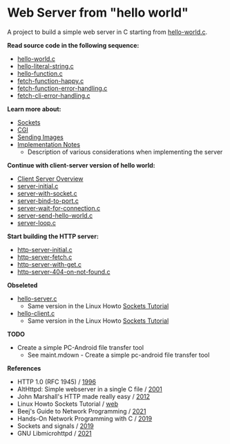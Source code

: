 # Web Server from "hello world"
A project to build a simple web server in C starting from [hello-world.c](txt/hello-world.c.txt).

**Read source code in the following sequence:**

- [hello-world.c](txt/hello-world.c.txt)
- [hello-literal-string.c](txt/hello-literal-string.c.txt)
- [hello-function.c](txt/hello-function.c.txt)
- [fetch-function-happy.c](txt/fetch-function-happy.c.txt)
- [fetch-function-error-handling.c](txt/fetch-function-error-handling.c.txt)
- [fetch-cli-error-handling.c](txt/fetch-cli-error-handling.c.txt)

**Learn more about:**

- [Sockets](learn-about-sockets.md)
- [CGI](learn-about-cgi.md)
- [Sending Images](learn-about-sending-images.md)
- [Implementation Notes](implementation-notes.md)
    - Description of various considerations when implementing the server

**Continue with client-server version of hello world:**

- [Client Server Overview](hello-client-server-overview.md)
- [server-initial.c](txt/server-initial.c.txt)
- [server-with-socket.c](txt/server-with-socket.c.txt)
- [server-bind-to-port.c](txt/server-bind-to-port.c.txt)
- [server-wait-for-connection.c](txt/server-wait-for-connection.c.txt)
- [server-send-hello-world.c](txt/server-send-hello-world.c.txt)
- [server-loop.c](txt/server-loop.c.txt)

**Start building the HTTP server:**

- [http-server-initial.c](txt/http-server-initial.c.txt)
- [http-server-fetch.c](txt/http-server-fetch.c.txt)
- [http-server-with-get.c](txt/http-server-with-get.c.txt)
- [http-server-404-on-not-found.c](txt/http-server-404-on-not-found.c.txt)

**Obseleted**

- [hello-server.c](txt/hello-server.c.txt)
    - Same version in the Linux Howto [Sockets Tutorial](https://www.linuxhowtos.org/C_C++/socket.htm)
- [hello-client.c](txt/hello-client.c.txt)
    - Same version in the Linux Howto [Sockets Tutorial](https://www.linuxhowtos.org/C_C++/socket.htm)

**TODO**

- Create a simple PC-Android file transfer tool
    - See maint.mdown - Create a simple pc-android file transfer tool


**References**

- HTTP 1.0 (RFC 1945) / [1996](https://datatracker.ietf.org/doc/html/rfc1945)
- AltHttpd: Simple webserver in a single C file / [2001](https://sqlite.org/althttpd/doc/trunk/althttpd.md)
- John Marshall's HTTP made really easy / [2012](https://jmarshall.com/easy/http/)
- Linux Howto Sockets Tutorial / [web](https://www.linuxhowtos.org/C_C++/socket.htm)
- Beej's Guide to Network Programming / [2021](http://www.beej.us/guide/bgnet/)
- Hands-On Network Programming with C / [2019](https://github.com/codeplea/Hands-On-Network-Programming-with-C)
- Sockets and signals / [2019](https://opensource.com/article/19/4/interprocess-communication-linux-networking)
- GNU Libmicrohttpd / [2021](http://www.gnu.org/software/libmicrohttpd/)

